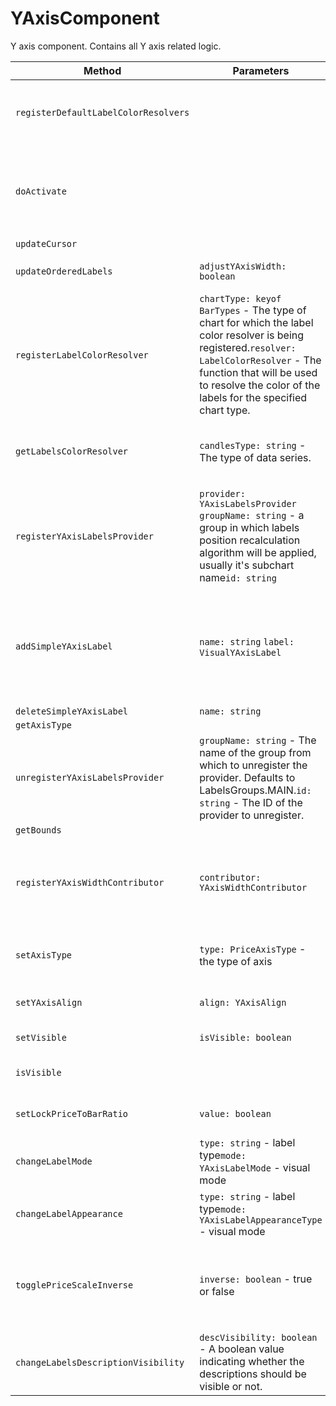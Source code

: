 # YAxisComponent
Y axis component. Contains all Y axis related logic.

|Method|Parameters|Returns|Description|
|---|---|---|---|
|`registerDefaultLabelColorResolvers`||`void`|Registers default label color resolvers for different chart types.|
|`doActivate`||`void`|This method is used to activate a protected feature. It does not take any arguments and does not return anything.|
|`updateCursor`||`void`||
|`updateOrderedLabels`|`adjustYAxisWidth: boolean` |`void`|Updates labels visual appearance on canvas|
|`registerLabelColorResolver`|`chartType: keyof BarTypes` - The type of chart for which the label color resolver is being registered.`resolver: LabelColorResolver` - The function that will be used to resolve the color of the labels for the specified chart type.|`void`|Registers a label color resolver for a specific chart type.|
|`getLabelsColorResolver`|`candlesType: string` - The type of data series.|`LabelColorResolver`|Returns a function that resolves the color for a label based on the type of data series.|
|`registerYAxisLabelsProvider`|`provider: YAxisLabelsProvider` `groupName: string` - a group in which labels position recalculation algorithm will be applied, usually it's subchart name`id: string` |`string`|You can add a custom labels provider for additional labels on YAxis (like for drawings, symbol last price, studies, etc..)|
|`addSimpleYAxisLabel`|`name: string` `label: VisualYAxisLabel` |`void`|An easier way to manage custom y-axis labels, than y-axis labels providers. However, overlapping avoidance is not supported|
|`deleteSimpleYAxisLabel`|`name: string` |`void`||
|`getAxisType`||`PriceAxisType`||
|`unregisterYAxisLabelsProvider`|`groupName: string` - The name of the group from which to unregister the provider. Defaults to LabelsGroups.MAIN.`id: string` - The ID of the provider to unregister.|`string`|Unregister a Y axis labels provider from the specified group.|
|`getBounds`||`Bounds`||
|`registerYAxisWidthContributor`|`contributor: YAxisWidthContributor` |`void`|If custom pane has y-axis it has to register width contributor to correctly calculate overall y-axis width.|
|`setAxisType`|`type: PriceAxisType` - the type of axis|`void`|Sets the type of axis: percent, regular or logarithmic.|
|`setYAxisAlign`|`align: YAxisAlign` |`void`|Change YAxis position to left or to right|
|`setVisible`|`isVisible: boolean` |`void`|Controls visibility of the y-axis|
|`isVisible`||`boolean`|If visible, when you can see the y-axis on the chart|
|`setLockPriceToBarRatio`|`value: boolean` |`void`|Controls lockPriceToBarRatio of the y-axis|
|`changeLabelMode`|`type: string` - label type`mode: YAxisLabelMode` - visual mode|`void`|Changes the visual type of particular label.|
|`changeLabelAppearance`|`type: string` - label type`mode: YAxisLabelAppearanceType` - visual mode|`void`|Changes the visual type of particular label.|
|`togglePriceScaleInverse`|`inverse: boolean` - true or false|`void`|Sets the inverse price scale mode. Inverts Y axis vertically. Inversion also works for candles, drawings and overlay studies.|
|`changeLabelsDescriptionVisibility`|`descVisibility: boolean` - A boolean value indicating whether the descriptions should be visible or not.|`void`|Changes the visibility of the labels' descriptions.|
